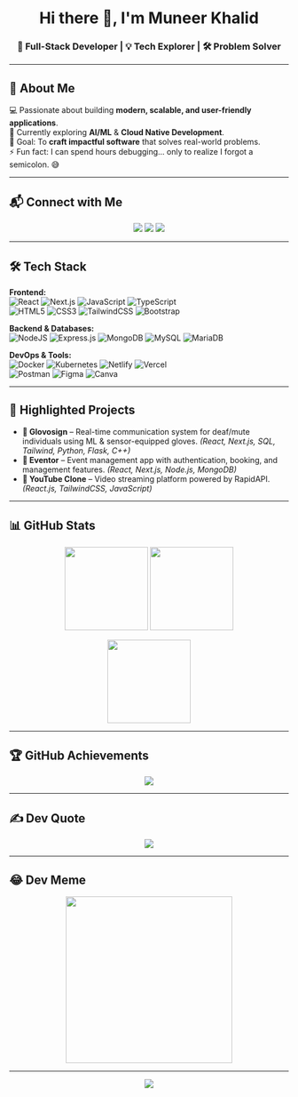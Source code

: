 <h1 align="center">Hi there 👋, I'm Muneer Khalid</h1>
<h3 align="center">🚀 Full-Stack Developer | 💡 Tech Explorer | 🛠 Problem Solver</h3>

---

## 🌟 About Me  
💻 Passionate about building **modern, scalable, and user-friendly applications**.  
🌱 Currently exploring **AI/ML** & **Cloud Native Development**.  
🎯 Goal: To **craft impactful software** that solves real-world problems.  
⚡ Fun fact: I can spend hours debugging... only to realize I forgot a semicolon. 😅  

---

## 📬 Connect with Me
<p align="center">
  <a href="https://facebook.com/muneer.ansari.1422?mibextid=ZbWKwL"><img src="https://img.shields.io/badge/Facebook-%231877F2.svg?style=flat&logo=Facebook&logoColor=white"/></a>
  <a href="https://instagram.com/Muneerkhalid_"><img src="https://img.shields.io/badge/Instagram-%23E4405F.svg?style=flat&logo=Instagram&logoColor=white"/></a>
  <a href="https://linkedin.com/in/muneer-khalid-489079215"><img src="https://img.shields.io/badge/LinkedIn-%230077B5.svg?style=flat&logo=LinkedIn&logoColor=white"/></a>
</p>

---

## 🛠 Tech Stack
<p align="center">
  
**Frontend:**  
![React](https://img.shields.io/badge/react-%2320232a.svg?style=flat&logo=react&logoColor=%2361DAFB) 
![Next.js](https://img.shields.io/badge/next.js-black?style=flat&logo=next.js&logoColor=white) 
![JavaScript](https://img.shields.io/badge/javascript-%23323330.svg?style=flat&logo=javascript&logoColor=%23F7DF1E) 
![TypeScript](https://img.shields.io/badge/typescript-%23007ACC.svg?style=flat&logo=typescript&logoColor=white)  
![HTML5](https://img.shields.io/badge/html5-%23E34F26.svg?style=flat&logo=html5&logoColor=white) 
![CSS3](https://img.shields.io/badge/css3-%231572B6.svg?style=flat&logo=css3&logoColor=white) 
![TailwindCSS](https://img.shields.io/badge/tailwind-%2338B2AC.svg?style=flat&logo=tailwind-css&logoColor=white) 
![Bootstrap](https://img.shields.io/badge/bootstrap-%238511FA.svg?style=flat&logo=bootstrap&logoColor=white)  

**Backend & Databases:**  
![NodeJS](https://img.shields.io/badge/node.js-6DA55F?style=flat&logo=node.js&logoColor=white) 
![Express.js](https://img.shields.io/badge/express.js-%23404d59.svg?style=flat&logo=express&logoColor=%2361DAFB) 
![MongoDB](https://img.shields.io/badge/MongoDB-%234ea94b.svg?style=flat&logo=mongodb&logoColor=white) 
![MySQL](https://img.shields.io/badge/mysql-%2300000f.svg?style=flat&logo=mysql&logoColor=white) 
![MariaDB](https://img.shields.io/badge/MariaDB-003545?style=flat&logo=mariadb&logoColor=white)  

**DevOps & Tools:**  
![Docker](https://img.shields.io/badge/docker-%230db7ed.svg?style=flat&logo=docker&logoColor=white) 
![Kubernetes](https://img.shields.io/badge/kubernetes-%23326ce5.svg?style=flat&logo=kubernetes&logoColor=white) 
![Netlify](https://img.shields.io/badge/netlify-%23000000.svg?style=flat&logo=netlify&logoColor=#00C7B7) 
![Vercel](https://img.shields.io/badge/vercel-%23000000.svg?style=flat&logo=vercel&logoColor=white)  
![Postman](https://img.shields.io/badge/Postman-FF6C37?style=flat&logo=postman&logoColor=white) 
![Figma](https://img.shields.io/badge/figma-%23F24E1E.svg?style=flat&logo=figma&logoColor=white) 
![Canva](https://img.shields.io/badge/Canva-%2300C4CC.svg?style=flat&logo=Canva&logoColor=white)  

</p>

---

## 📌 Highlighted Projects
- **🧤 Glovosign** – Real-time communication system for deaf/mute individuals using ML & sensor-equipped gloves. *(React, Next.js, SQL, Tailwind, Python, Flask, C++)*  
- **🎉 Eventor** – Event management app with authentication, booking, and management features. *(React, Next.js, Node.js, MongoDB)*  
- **🎥 YouTube Clone** – Video streaming platform powered by RapidAPI. *(React.js, TailwindCSS, JavaScript)*  

---

## 📊 GitHub Stats
<p align="center">
  <img src="https://github-readme-stats.vercel.app/api?username=Muneerkhalid&theme=midnight-purple&hide_border=false&count_private=true" height="150"/>
  <img src="https://github-readme-streak-stats.herokuapp.com/?user=Muneerkhalid&theme=midnight-purple&hide_border=false" height="150"/>
</p>
<p align="center">
  <img src="https://github-readme-stats.vercel.app/api/top-langs/?username=Muneerkhalid&theme=midnight-purple&hide_border=false&layout=compact" height="150"/>
</p>

---

## 🏆 GitHub Achievements
<p align="center">
  <img src="https://github-profile-trophy.vercel.app/?username=Muneerkhalid&theme=discord&no-frame=true&no-bg=true&margin-w=4"/>
</p>

---

## ✍️ Dev Quote
<p align="center">
  <img src="https://quotes-github-readme.vercel.app/api?type=horizontal&theme=merko"/>
</p>

---

## 😂 Dev Meme
<p align="center">
  <img src="https://randommeme-five.vercel.app/" height="300"/>
</p>

---

<p align="center">
  <a href="https://visitcount.itsvg.in">
    <img src="https://visitcount.itsvg.in/api?id=Muneerkhalid&icon=5&color=6"/>
  </a>
</p>
